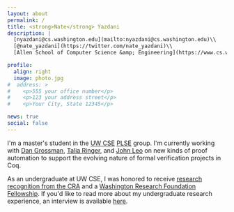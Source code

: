 ```yaml
---
layout: about
permalink: /
title: <strong>Nate</strong> Yazdani
description: |
  [nyazdani@cs.washington.edu](mailto:nyazdani@cs.washington.edu)\\
  [@nate_yazdani](https://twitter.com/nate_yazdani)\\
  [Allen School of Computer Science &amp; Engineering](https://www.cs.washington.edu/), [University of Washington](https://www.washington.edu/), Seattle, USA

profile:
  align: right
  image: photo.jpg
#  address: >
#    <p>555 your office number</p>
#    <p>123 your address street</p>
#    <p>Your City, State 12345</p>

news: true
social: false
---
```


I'm a master's student in the [UW CSE](https://www.cs.washington.edu) [PLSE](http://uwplse.org) group. I'm currently working with [Dan Grossman](https://homes.cs.washington.edu/~djg/), [Talia Ringer](http://tlringer.github.io/), and [John Leo](http://halfaya.org/leo/) on new kinds of proof automation to support the evolving nature of formal verification projects in Coq.  

As an undergraduate at UW CSE, I was honored to receive [research recognition from the CRA](https://news.cs.washington.edu/2016/12/13/uw-cse-undergraduates-recognized-as-outstanding-researchers-by-the-computing-research-association/) and a [Washington Research Foundation Fellowship](https://www.washington.edu/undergradresearch/students/funding/wrff/fellows/2016-17-wrf-fellows/). If you'd like to read more about my undergraduate research experience, an interview is available [here](https://news.cs.washington.edu/2017/02/10/uw-cse-undergrad-nate-yazdanis-love-of-research-plse-es-through-his-veins/).
